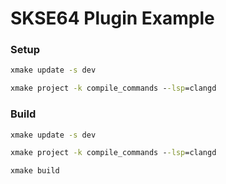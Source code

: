 # SKSE64 Plugin Example

### Setup
```bat
xmake update -s dev

xmake project -k compile_commands --lsp=clangd
```

### Build
```bat
xmake update -s dev

xmake project -k compile_commands --lsp=clangd

xmake build
```
